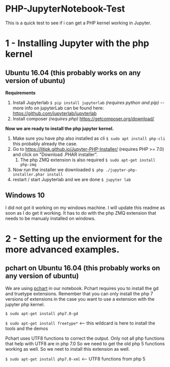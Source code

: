 # PHP-JupyterNotebook-Test
This is a quick test to see if i can get a PHP kernel working in Jupyter.
 
# 1 - Installing Jupyter with the php kernel

## Ubuntu 16.04 (this probably works on any version of ubuntu)
**Requirements**

1. Install Jupyterlab ```$ pip install jupyterlab``` *(requires python and pip)* -- more info on jupyterLab can be found here: https://github.com/jupyterlab/jupyterlab
1. Install composer *(requires php)* https://getcomposer.org/download/

**Now we are ready to install the php jupyter kernel.**

1. Make sure you have php also installed as cli ```$ sudo apt install php-cli``` this probably already the case.
1. Go to https://litipk.github.io/Jupyter-PHP-Installer/ (requires PHP >= 7.0) and click on "Download .PHAR installer".
	1. The php ZMQ extension is also required ```$ sudo apt-get install php-zmq```
1. Now run the installer we downloaded ```$ php ./jupyter-php-installer.phar install```
1. restart / start Jupyterlab and we are done ```$ jupyter lab```

## Windows 10
I did not got it working on my windows machine. I will update this readme as soon as I do get it working. 
It has to do with the php ZMQ extension that needs to be manualy installed on windows.



# 2 - Setting up the enviorment for the more advanced examples.

## pchart on Ubuntu 16.04 (this probably works on any version of ubuntu)

We are using [pchart](http://www.pchart.net/) in our notebook. Pchart requires you to install the gd and truetype extensions. Remember that you can only install the php 7 versions of extensions in the case you want to use a extension with the jupyter php kernel.

```$ sudo apt-get install php7.0-gd``` 

```$ sudo apt-get install freetype*``` <-- this wildcard is here to install the tools and the demos

Pchart uses UTF8 functions to correct the output. Only not all php functions that help with UTF8 are in php 7.0 So we need to get the old php 5 functions working as well. So we neet to install this extension as well.

```$ sudo apt-get install php7.0-xml``` <-- UTF8 functions from php 5

